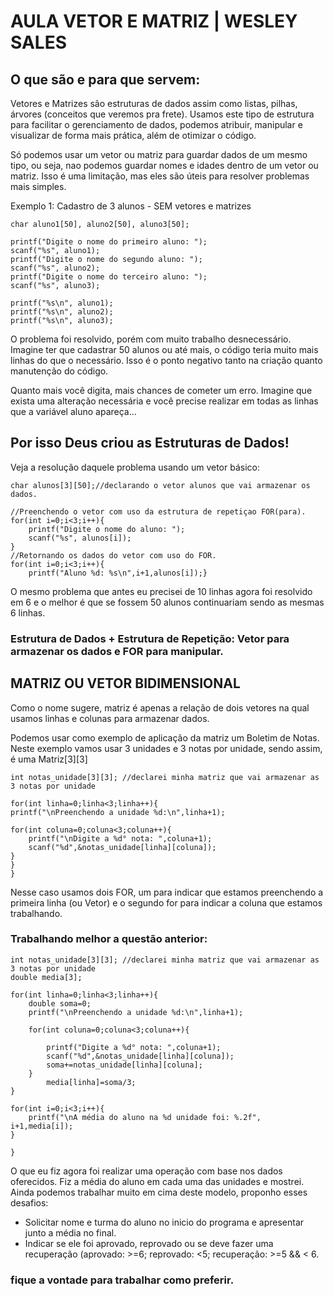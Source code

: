 

# AULA VETOR E MATRIZ | WESLEY SALES

## O que são e para que servem: 

Vetores e Matrizes são estruturas de dados assim como listas, pilhas, árvores (conceitos que veremos pra frete). Usamos este tipo de estrutura para facilitar o gerenciamento de dados, podemos atribuir, manipular e visualizar de forma mais prática, além de otimizar o código.

Só podemos usar um vetor ou matriz para guardar dados de um mesmo tipo, ou seja, nao podemos guardar nomes e idades dentro de um vetor ou matriz. Isso é uma limitação, mas eles são úteis para resolver problemas mais simples.

Exemplo 1: Cadastro de 3 alunos - SEM vetores e matrizes

	char aluno1[50], aluno2[50], aluno3[50];
	
	printf("Digite o nome do primeiro aluno: ");
	scanf("%s", aluno1);
	printf("Digite o nome do segundo aluno: ");
	scanf("%s", aluno2);
	printf("Digite o nome do terceiro aluno: ");
	scanf("%s", aluno3);
	
	printf("%s\n", aluno1);
	printf("%s\n", aluno2);
	printf("%s\n", aluno3);

O problema foi resolvido, porém com muito trabalho desnecessário. Imagine ter que cadastrar 50 alunos ou até mais, o código teria muito mais linhas do que o necessário. Isso é o ponto negativo tanto na criação quanto manutenção do código. 

Quanto mais você digita, mais chances de cometer um erro.
Imagine que exista uma alteração necessária e você precise realizar em todas as linhas que a variável aluno apareça...
##
## Por isso Deus criou as Estruturas de Dados!

Veja a resolução daquele problema usando um vetor básico: 

	char alunos[3][50];//declarando o vetor alunos que vai armazenar os dados.
	
	//Preenchendo o vetor com uso da estrutura de repetiçao FOR(para).
	for(int i=0;i<3;i++){
		printf("Digite o nome do aluno: ");
		scanf("%s", alunos[i]);
	}
	//Retornando os dados do vetor com uso do FOR.
	for(int i=0;i<3;i++){
		printf("Aluno %d: %s\n",i+1,alunos[i]);}

O mesmo problema que antes eu precisei de 10 linhas agora foi resolvido em 6 e o melhor é que se fossem 50 alunos continuariam sendo as mesmas 6 linhas. 

### Estrutura de Dados + Estrutura de Repetição: Vetor para armazenar os dados e FOR para manipular.
##

## MATRIZ OU VETOR BIDIMENSIONAL

Como o nome sugere, matriz é apenas a relação de dois vetores na qual usamos linhas e colunas para armazenar dados.

Podemos usar como exemplo de aplicação da matriz um Boletim de Notas. 
Neste exemplo vamos usar 3 unidades e 3 notas por unidade, sendo assim, é uma Matriz[3][3]

	int notas_unidade[3][3]; //declarei minha matriz que vai armazenar as 3 notas por unidade
	
	for(int linha=0;linha<3;linha++){
	printf("\nPreenchendo a unidade %d:\n",linha+1);
	
	for(int coluna=0;coluna<3;coluna++){
		printf("\nDigite a %d° nota: ",coluna+1);
		scanf("%d",&notas_unidade[linha][coluna]);
	}
	}
	}

Nesse caso usamos dois FOR, um para indicar que estamos preenchendo a primeira linha (ou Vetor) e o segundo for para indicar a coluna que estamos trabalhando.

### Trabalhando melhor a questão anterior: 

			
	int notas_unidade[3][3]; //declarei minha matriz que vai armazenar as 3 notas por unidade
	double media[3];

	for(int linha=0;linha<3;linha++){
		double soma=0;
		printf("\nPreenchendo a unidade %d:\n",linha+1);
  
  		for(int coluna=0;coluna<3;coluna++){
				
			printf("Digite a %d° nota: ",coluna+1);
			scanf("%d",&notas_unidade[linha][coluna]);
			soma+=notas_unidade[linha][coluna];
		}
			media[linha]=soma/3;
	}
	
	for(int i=0;i<3;i++){
		printf("\nA média do aluno na %d unidade foi: %.2f", i+1,media[i]);
	}

	}

O que eu fiz agora foi realizar uma operação com base nos dados oferecidos. Fiz a média do aluno em cada uma das unidades e mostrei. Ainda podemos trabalhar muito em cima deste modelo, proponho esses desafios:
- Solicitar nome e turma do aluno no inicio do programa e apresentar junto a média no final.
- Indicar se ele foi aprovado, reprovado ou se deve fazer uma recuperação (aprovado: >=6; reprovado: <5; recuperação: >=5 && < 6.

### fique a vontade para trabalhar como preferir.
